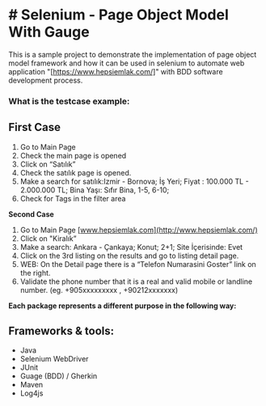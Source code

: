 #  # Selenium - Page Object Model   With Gauge
This is a sample project to demonstrate the implementation of page object model framework and how it can be used in selenium to automate web application "[https://www.hepsiemlak.com/]" with BDD software development process.

### What is the testcase  example:

**First Case**
 -

 1. Go to Main Page  
 2.  Check the main page is opened  
 3.  Click on “Satılık”  
 4.  Check the satılık page is opened.  
 5.  Make a search for satılık:Izmir - Bornova; İş Yeri; Fiyat : 100.000 TL - 2.000.000 TL; Bina Yaşı: Sıfır Bina, 1-5, 6-10;  
 6.  Check for Tags in the filter area

**Second Case**

1.  Go to Main Page  [www.hepsiemlak.com](http://www.hepsiemlak.com/)
2.  Click on "Kiralık”
3.  Make a search: Ankara - Çankaya; Konut; 2+1; Site İçerisinde: Evet
4.  Click on the 3rd listing on the results and go to listing detail page.
5.  WEB: On the Detail page there is a “Telefon Numarasini Goster” link on the right.
6. Validate the phone number that it is a real and valid mobile or landline number. (eg. +905xxxxxxxxx , +90212xxxxxxx)




**Each package represents a different purpose in the following way:**
 


## Frameworks & tools:


-   Java
-   Selenium WebDriver
-   JUnit
-   Guage (BDD) / Gherkin
-   Maven
-   Log4js
 